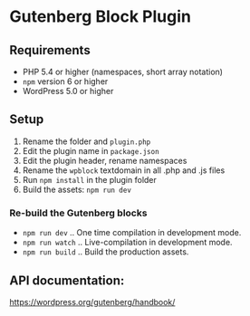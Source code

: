 # Gutenberg Block Plugin

## Requirements

* PHP 5.4 or higher (namespaces, short array notation)
* `npm` version 6 or higher
* WordPress 5.0 or higher

## Setup

1. Rename the folder and `plugin.php`
2. Edit the plugin name in `package.json`
3. Edit the plugin header, rename namespaces
4. Rename the `wpblock` textdomain in all .php and .js files
5. Run `npm install` in the plugin folder
6. Build the assets: `npm run dev`

### Re-build the Gutenberg blocks

* `npm run dev` .. One time compilation in development mode.
* `npm run watch` .. Live-compilation in development mode.
* `npm run build` .. Build the production assets.

## API documentation:

https://wordpress.org/gutenberg/handbook/
